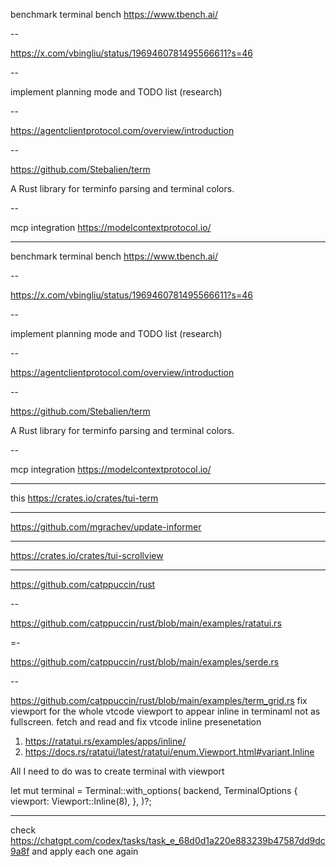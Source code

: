 benchmark terminal bench
https://www.tbench.ai/

--

https://x.com/vbingliu/status/1969460781495566611?s=46

--

implement planning mode and TODO list (research)

--

https://agentclientprotocol.com/overview/introduction

--

https://github.com/Stebalien/term

A Rust library for terminfo parsing and terminal colors.

--

mcp integration
https://modelcontextprotocol.io/

---

benchmark terminal bench
<https://www.tbench.ai/>

--

<https://x.com/vbingliu/status/1969460781495566611?s=46>

--

implement planning mode and TODO list (research)

--

<https://agentclientprotocol.com/overview/introduction>

--

<https://github.com/Stebalien/term>

A Rust library for terminfo parsing and terminal colors.

--

mcp integration
<https://modelcontextprotocol.io/>

---

this https://crates.io/crates/tui-term

---

https://github.com/mgrachev/update-informer

---

https://crates.io/crates/tui-scrollview

---

https://github.com/catppuccin/rust

--

https://github.com/catppuccin/rust/blob/main/examples/ratatui.rs

=-

https://github.com/catppuccin/rust/blob/main/examples/serde.rs

--

https://github.com/catppuccin/rust/blob/main/examples/term_grid.rs
fix viewport for the whole vtcode viewport to appear inline in terminaml not as fullscreen. fetch and read and fix vtcode inline presenetation

1. <https://ratatui.rs/examples/apps/inline/>
2. <https://docs.rs/ratatui/latest/ratatui/enum.Viewport.html#variant.Inline>

All I need to do was to create terminal with viewport

let mut terminal = Terminal::with_options(
    backend,
    TerminalOptions {
        viewport: Viewport::Inline(8),
    },
)?;

---

check <https://chatgpt.com/codex/tasks/task_e_68d0d1a220e883239b47587dd9dc9a8f> and apply each one again
